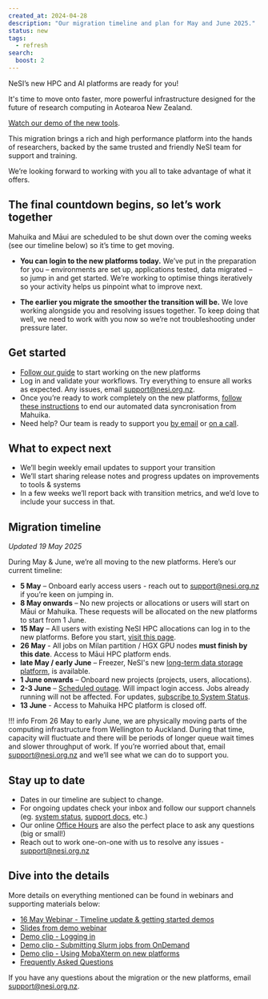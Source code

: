 ```yaml
---
created_at: 2024-04-28
description: "Our migration timeline and plan for May and June 2025."
status: new
tags:
  - refresh
search:
  boost: 2
---
```


NeSI’s new HPC and AI platforms are ready for you! 

It's time to move onto faster, more powerful infrastructure designed for the future of research computing in Aotearoa New Zealand.

[Watch our demo of the new tools](https://youtu.be/Qm2inOkEtNc?si=PZGRZF4c64TGxRHu).

This migration brings a rich and high performance platform into the hands of researchers, backed by the same trusted and friendly NeSI team for support and training. 

We’re looking forward to working with you all to take advantage of what it offers.

## The final countdown begins, so let’s work together

Mahuika and Māui are scheduled to be shut down over the coming weeks (see our timeline below) so it’s time to get moving.

* **You can login to the new platforms today.** We’ve put in the preparation for you – environments are set up, applications tested, data migrated – so jump in and get started. We’re working to optimise things iteratively so your activity helps us pinpoint what to improve next. 

* **The earlier you migrate the smoother the transition will be.** We love working alongside you and resolving issues together. To keep doing that well, we need to work with you now so we’re not troubleshooting under pressure later.

## Get started 

*  [Follow our guide](https://docs.nesi.org.nz/General/Announcements/HPC3/) to start working on the new platforms
*  Log in and validate your workflows. Try everything to ensure all works as expected. Any issues, email support@nesi.org.nz.
*  Once you’re ready to work completely on the new platforms, [follow these instructions](https://docs.nesi.org.nz/Storage/File_Systems_and_Quotas/Moving_to_the_new_filesystem/#stopping-the-data-migration) to end our automated data syncronisation from Mahuika.
*  Need help? Our team is ready to support you [by email](mailto:support@nesi.org.nz) or [on a call](https://docs.nesi.org.nz/Getting_Started/Getting_Help/Weekly_Online_Office_Hours/).

## What to expect next

*  We’ll begin weekly email updates to support your transition
*  We’ll start sharing release notes and progress updates on improvements to tools & systems
*  In a few weeks we’ll report back with transition metrics, and we’d love to include your success in that.

 

## Migration timeline

_Updated 19 May 2025_

During May & June, we’re all moving to the new platforms. Here’s our current timeline:

* **5 May** – Onboard early access users - reach out to [support@nesi.org.nz](mailto:support@nesi.org.nz) if you’re keen on jumping in.
* **8 May onwards** – No new projects or allocations or users will start on Māui or Mahuika. These requests will be allocated on the new platforms to start from 1 June.
* **15 May** – All users with existing NeSI HPC allocations can log in to the new platforms. Before you start, [visit this page](https://docs.nesi.org.nz/General/Announcements/HPC3/).
* **26 May** - All jobs on Milan partition / HGX GPU nodes **must finish by this date**. Access to Māui HPC platform ends.
* **late May / early June** – Freezer, NeSI's new [long-term data storage platform](https://docs.nesi.org.nz/Storage/Long_Term_Storage/Freezer_long_term_storage/), is available.
* **1 June onwards** – Onboard new projects (projects, users, allocations).
* **2-3 June** – [Scheduled outage](https://status.nesi.org.nz/incidents/3y3ttj57fts6). Will impact login access. Jobs already running will not be affected. For updates, [subscribe to System Status](https://status.nesi.org.nz/incidents/3y3ttj57fts6).
* **13 June** - Access to Mahuika HPC platform is closed off.


!!! info
    From 26 May to early June, we are physically moving parts of the computing infrastructure from Wellington to Auckland. 
    During that time, capacity will fluctuate and there will be periods of longer queue wait times and slower throughput of work. 
    If you’re worried about that, email support@nesi.org.nz and we’ll see what we can do to support you.

 
## Stay up to date

*  Dates in our timeline are subject to change.
*  For ongoing updates check your inbox and follow our support channels (eg. [system status](https://status.nesi.org.nz/), [support docs](https://docs.nesi.org.nz/), etc.)
*  Our online [Office Hours](https://docs.nesi.org.nz/Getting_Started/Getting_Help/Weekly_Online_Office_Hours/) are also the perfect place to ask any questions (big or small!)
*  Reach out to work one-on-one with us to resolve any issues - support@nesi.org.nz

 
## Dive into the details

More details on everything mentioned can be found in webinars and supporting materials below:

- [16 May Webinar - Timeline update & getting started demos](https://youtu.be/EBDwWN6Fsas?si=rSV8SxfzmUZi5NcG)
- [Slides from demo webinar](https://drive.google.com/file/d/14nrktAT-dhoA3ulXgzpShX56DaUNrYuU/view?usp=sharing)
- [Demo clip - Logging in](https://youtu.be/IKihbN-QlIA?si=fyZCG2_wzJE6JjeK)
- [Demo clip - Submitting Slurm jobs from OnDemand](https://youtu.be/bkq6tpRrAwc?si=XvXXWWiSJwBZNT9)
- [Demo clip - Using MobaXterm on new platforms](https://youtu.be/EDBx24Aeel4?si=zqb2aGFKbD8E8M8x)
- [Frequently Asked Questions](https://docs.nesi.org.nz/General/FAQs/Common_questions_about_the_platform_refresh/) 
 
If you have any questions about the migration or the new platforms, email support@nesi.org.nz. 

 

